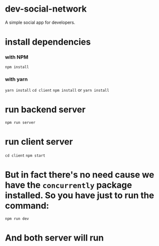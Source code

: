 # dev-social-network
A simple social app for developers.
# install dependencies
### with NPM
```npm install```
### with yarn
```yarn install```
```cd client```
```npm install``` or ```yarn install```
# run backend server
```npm run server```
# run client server
```cd client```
```npm start```
# But in fact there's no need cause we have the ```concurrently``` package installed. So you have just to run the command:
```npm run dev```
# And both server will run
